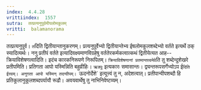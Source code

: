 ```yaml
---
index:  4.4.28
vrittiindex:  1557
sutra:  तत्प्रत्यनुपूर्वमीपलोमकूलम्
vritti:  balamanorama 
---
```


तत्प्रत्यनुपूर्व। `त`दिति द्वितीयान्तानुकरणम्। प्रत्यनुपूर्वेभ्यो द्वितीयान्तेभ्य ईषलोमकूलशब्देभ्यो वर्तते इत्यर्थे ठक् स्यादित्यर्थः। ननु प्रतीपं वर्तते इत्यादिवक्ष्यमाणविग्रहेषु वर्ततेरकर्मकत्वात्कथं द्वितीयेत्यत आह--क्रियाविशेषणत्वादिति। इदंच कारकनिरूपणे निरूपितम्। `क्रियाविशेषणानां प्रतमान्तत्वमेवे`ति तु शब्देन्दुशेखरे प्रतीपमिति। प्रतिगता आपो यस्मिन्निति बहुव्रीहिः। `ऋक्पूः` इत्यकारः समासान्तः। द्व्यन्तरूपसर्गेभ्योऽप ई`दिति ईत्त्वम्। अनुगता आपो यस्मिन् तदन्वीपम्। `ऊदनोर्देशे` इत्यूत्त्वं तु न, अदेशत्वात्। प्रतीपान्वीपशब्दौ हि प्रतिकूलानुकूलशब्दपर्यायौ रूढौ। अवयवार्थेषु तु नाभिनिवेष्टव्यम्। 

